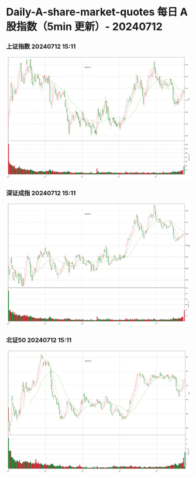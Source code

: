 
# Daily-A-share-market-quotes 每日 A 股指数（5min 更新）- 20240712

### 上证指数 20240712 15:11
![](./fig/2024/7/20240712-sh000001.png)

### 深证成指 20240712 15:11
![](./fig/2024/7/20240712-sz399001.png)

### 北证50 20240712 15:11
![](./fig/2024/7/20240712-bj899050.png)
